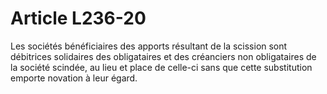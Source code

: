 # Article L236-20

Les sociétés bénéficiaires des apports résultant de la scission sont débitrices solidaires des obligataires et des créanciers non obligataires de la société scindée, au lieu et place de celle-ci sans que cette substitution emporte novation à leur égard.
